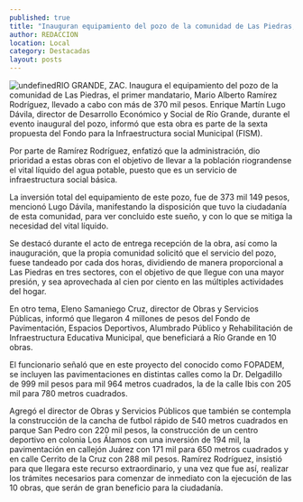 ```yaml
---
published: true
title: "Inauguran equipamiento del pozo de la comunidad de Las Piedras, en Río Grande"
author: REDACCION
location: Local
category: Destacadas
layout: posts
---
```


![undefined](http://i.imgur.com/hTMFNDVm.jpg)RIO GRANDE, ZAC. Inaugura el equipamiento del pozo de la comunidad de Las Piedras, el primer mandatario, Mario Alberto Ramírez Rodríguez, llevado a cabo con más de 370 mil pesos. Enrique Martín Lugo Dávila, director de Desarrollo Económico y Social de Río Grande, durante el evento inaugural del pozo, informó que esta obra es parte de la sexta propuesta del Fondo para la Infraestructura social Municipal (FISM).

Por parte de Ramírez Rodríguez, enfatizó que la administración, dio prioridad a estas obras con el objetivo de llevar a la población riograndense  el vital líquido del agua potable, puesto que es un servicio de infraestructura social básica.

La inversión total del equipamiento de este pozo, fue de 373 mil 149 pesos, mencionó Lugo Dávila, manifestando la disposición que tuvo la ciudadanía de esta comunidad, para ver concluido este sueño, y con lo que se mitiga la necesidad del vital líquido.

Se destacó durante el acto de entrega recepción de la obra, así como la inauguración, que la propia comunidad solicitó que el servicio del pozo, fuese tandeado por cada dos horas, dividiendo de manera proporcional a Las Piedras en tres sectores, con el objetivo de que llegue con una mayor presión, y sea aprovechada al cien por ciento en las múltiples actividades del hogar.

En otro tema, Eleno Samaniego Cruz, director de Obras y Servicios Públicas, informó que llegaron 4 millones de pesos del Fondo de Pavimentación, Espacios Deportivos, Alumbrado Público y Rehabilitación de Infraestructura Educativa Municipal, que beneficiará a Río Grande en 10 obras.

El funcionario señaló que en este proyecto del conocido como FOPADEM, se incluyen las pavimentaciones en distintas calles como la Dr. Delgadillo de 999 mil pesos para mil 964 metros cuadrados, la de la calle Ibis con 205 mil para 780 metros cuadrados.

Agregó el director de Obras y Servicios Públicos que también se contempla la construcción de la cancha de futbol rápido de 540 metros cuadrados en parque San Pedro con 220 mil pesos, la construcción de un centro deportivo en colonia Los Álamos con una inversión de 194 mil, la pavimentación en callejón Juárez con 171 mil para 650 metros cuadrados y en calle Cerrito de la Cruz con 288 mil pesos. Ramírez Rodríguez, insistió para que llegara este recurso extraordinario, y una vez que fue así, realizar los trámites necesarios para comenzar de inmediato con la ejecución de las 10 obras, que serán de gran beneficio para la ciudadanía.
